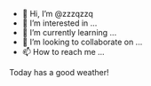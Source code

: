 - 👋 Hi, I’m @zzzqzzq
- 👀 I’m interested in ...
- 🌱 I’m currently learning ...
- 💞️ I’m looking to collaborate on ...
- 📫 How to reach me ...

<!---
zzzqzzq/zzzqzzq is a ✨ special ✨ repository because its `README.md` (this file) appears on your GitHub profile.
You can click the Preview link to take a look at your changes.
--->
Today has a good weather!
